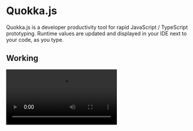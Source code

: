 # Quokka.js

Quokka.js is a developer productivity tool for rapid JavaScript / TypeScript prototyping. Runtime values are updated and displayed in your IDE next to your code, as you type.

## Working 

![caption](./video.mp4)